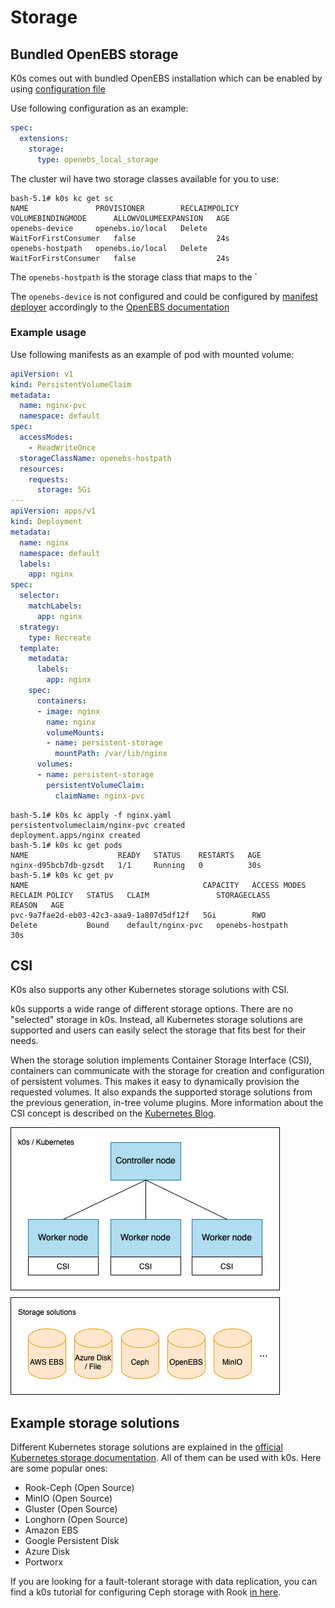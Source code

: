 # Storage

## Bundled OpenEBS storage

K0s comes out with bundled OpenEBS installation which can be enabled by using [configuration file](./configuration.md)

Use following configuration as an example:

```yaml
spec:
  extensions:
    storage:
      type: openebs_local_storage
```

The cluster wil have two storage classes available for you to use:

```shell
bash-5.1# k0s kc get sc
NAME               PROVISIONER        RECLAIMPOLICY   VOLUMEBINDINGMODE      ALLOWVOLUMEEXPANSION   AGE
openebs-device     openebs.io/local   Delete          WaitForFirstConsumer   false                  24s
openebs-hostpath   openebs.io/local   Delete          WaitForFirstConsumer   false                  24s
```

The `openebs-hostpath` is the storage class that maps to the `

The `openebs-device` is not configured and could be configured by [manifest deployer](manifests.md) accordingly to the [OpenEBS documentation](https://docs.openebs.io/)

### Example usage

Use following manifests as an example of pod with mounted volume:

```yaml
apiVersion: v1
kind: PersistentVolumeClaim
metadata:
  name: nginx-pvc
  namespace: default
spec:
  accessModes:
    - ReadWriteOnce
  storageClassName: openebs-hostpath
  resources:
    requests:
      storage: 5Gi
---
apiVersion: apps/v1
kind: Deployment
metadata:
  name: nginx
  namespace: default
  labels:
    app: nginx
spec:
  selector:
    matchLabels:
      app: nginx
  strategy:
    type: Recreate
  template:
    metadata:
      labels:
        app: nginx
    spec:
      containers:
      - image: nginx 
        name: nginx
        volumeMounts:
        - name: persistent-storage
          mountPath: /var/lib/nginx
      volumes:
      - name: persistent-storage
        persistentVolumeClaim:
          claimName: nginx-pvc
```

```shell
bash-5.1# k0s kc apply -f nginx.yaml
persistentvolumeclaim/nginx-pvc created
deployment.apps/nginx created
bash-5.1# k0s kc get pods
NAME                    READY   STATUS    RESTARTS   AGE
nginx-d95bcb7db-gzsdt   1/1     Running   0          30s
bash-5.1# k0s kc get pv
NAME                                       CAPACITY   ACCESS MODES   RECLAIM POLICY   STATUS   CLAIM               STORAGECLASS       REASON   AGE
pvc-9a7fae2d-eb03-42c3-aaa9-1a807d5df12f   5Gi        RWO            Delete           Bound    default/nginx-pvc   openebs-hostpath            30s
```

## CSI

K0s also supports any other Kubernetes storage solutions with CSI.

k0s supports a wide range of different storage options. There are no "selected" storage in k0s. Instead, all Kubernetes storage solutions are supported and users can easily select the storage that fits best for their needs.

When the storage solution implements Container Storage Interface (CSI), containers can communicate with the storage for creation and configuration of persistent volumes. This makes it easy to dynamically provision the requested volumes. It also expands the supported storage solutions from the previous generation, in-tree volume plugins. More information about the CSI concept is described on the [Kubernetes Blog](https://kubernetes.io/blog/2019/01/15/container-storage-interface-ga/).

![k0s storage](img/k0s_storage.png)

## Example storage solutions

Different Kubernetes storage solutions are explained in the [official Kubernetes storage documentation](https://kubernetes.io/docs/concepts/storage/volumes/). All of them can be used with k0s. Here are some popular ones:

- Rook-Ceph (Open Source)
- MinIO (Open Source)
- Gluster (Open Source)
- Longhorn (Open Source)
- Amazon EBS
- Google Persistent Disk
- Azure Disk
- Portworx

If you are looking for a fault-tolerant storage with data replication, you can find a k0s tutorial for configuring Ceph storage with Rook [in here](examples/rook-ceph.md).